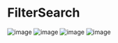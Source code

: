 # FilterSearch


![image](./imges/1.png)
![image](./imges/2.png)
![image](./imges/3.png)
![image](./imges/4.png)
